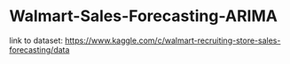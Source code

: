 # Walmart-Sales-Forecasting-ARIMA

link to dataset:
https://www.kaggle.com/c/walmart-recruiting-store-sales-forecasting/data
